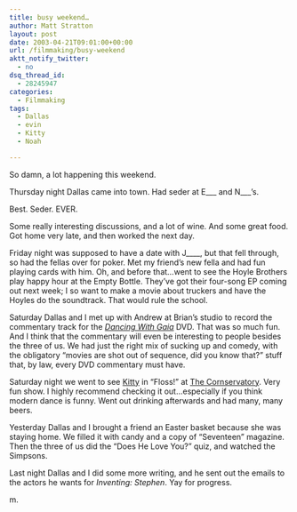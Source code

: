 ```yaml
---
title: busy weekend…
author: Matt Stratton
layout: post
date: 2003-04-21T09:01:00+00:00
url: /filmmaking/busy-weekend
aktt_notify_twitter:
  - no
dsq_thread_id:
  - 28245947
categories:
  - Filmmaking
tags:
  - Dallas
  - evin
  - Kitty
  - Noah

---
```

So damn, a lot happening this weekend.

Thursday night Dallas came into town. Had seder at E\___ and N\___&#8217;s.

Best. Seder. EVER.

Some really interesting discussions, and a lot of wine. And some great food. Got home very late, and then worked the next day.

Friday night was supposed to have a date with J\____, but that fell through, so had the fellas over for poker. Met my friend&#8217;s new fella and had fun playing cards with him. Oh, and before that&#8230;went to see the Hoyle Brothers play happy hour at the Empty Bottle. They&#8217;ve got their four-song EP coming out next week; I so want to make a movie about truckers and have the Hoyles do the soundtrack. That would rule the school.

Saturday Dallas and I met up with Andrew at Brian&#8217;s studio to record the commentary track for the [_Dancing With Gaia_][1] DVD. That was so much fun. And I think that the commentary will even be interesting to people besides the three of us. We had just the right mix of sucking up and comedy, with the obligatory &#8220;movies are shot out of sequence, did you know that?&#8221; stuff that, by law, every DVD commentary must have.

Saturday night we went to see [Kitty][2] in &#8220;Floss!&#8221; at [The Cornservatory][3]. Very fun show. I highly recommend checking it out&#8230;especially if you think modern dance is funny. Went out drinking afterwards and had many, many beers.

Yesterday Dallas and I brought a friend an Easter basket because she was staying home. We filled it with candy and a copy of &#8220;Seventeen&#8221; magazine. Then the three of us did the &#8220;Does He Love You?&#8221; quiz, and watched the Simpsons.

Last night Dallas and I did some more writing, and he sent out the emails to the actors he wants for _Inventing: Stephen_. Yay for progress.

m.

 [1]: http://www.dancingwithgaia.com
 [2]: http://dailykitty.blogspot.com/
 [3]: http://www.cornservatory.org